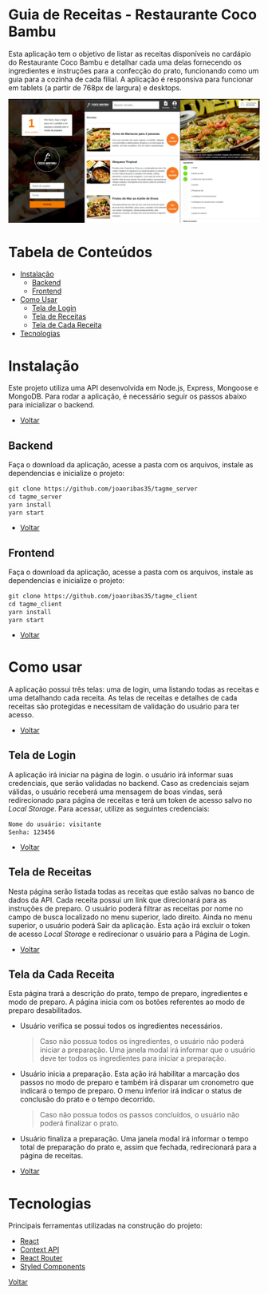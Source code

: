 # Guia de Receitas - Restaurante Coco Bambu

Esta aplicação tem o objetivo de listar as receitas disponíveis no cardápio do Restaurante Coco Bambu e detalhar cada uma delas fornecendo os ingredientes e instruções para a confecção do prato, funcionando como um guia para a cozinha de cada filial. A aplicação é responsiva para funcionar em tablets (a partir de 768px de largura) e desktops.

![Login](https://github.com/joaoribas35/tagme_client/blob/master/src/assets/img/readme.jpg?style=centerme)

# Tabela de Conteúdos

- [Instalação](#instalação)
  - [Backend](#backend)
  - [Frontend](#frontend)
- [Como Usar](#como-usar)
  - [Tela de Login](#tela-de-login)
  - [Tela de Receitas](#tela-de-receitas)
  - [Tela de Cada Receita](#tela-de-cada-receita)
- [Tecnologias](#tecnologias)

# Instalação

Este projeto utiliza uma API desenvolvida em Node.js, Express, Mongoose e MongoDB. Para rodar a aplicação, é necessário seguir os passos abaixo para inicializar o backend.

- [Voltar](#tabela-de-conteúdos)

## Backend

Faça o download da aplicação, acesse a pasta com os arquivos, instale as dependencias e inicialize o projeto:

```
git clone https://github.com/joaoribas35/tagme_server
cd tagme_server
yarn install
yarn start
```

- [Voltar](#tabela-de-conteúdos)

## Frontend

Faça o download da aplicação, acesse a pasta com os arquivos, instale as dependencias e inicialize o projeto:

```
git clone https://github.com/joaoribas35/tagme_client
cd tagme_client
yarn install
yarn start
```

- [Voltar](#tabela-de-conteúdos)

# Como usar

A aplicação possui três telas: uma de login, uma listando todas as receitas e uma detalhando cada receita. As telas de receitas e detalhes de cada receitas são protegidas e necessitam de validação do usuário para ter acesso.

- [Voltar](#tabela-de-conteúdos)

## Tela de Login

A aplicação irá iniciar na página de login. o usuário irá informar suas credenciais, que serão validadas no backend. Caso as credenciais sejam válidas, o usuário receberá uma mensagem de boas vindas, será redirecionado para página de receitas e terá um token de acesso salvo no _Local Storage_. Para acessar, utilize as seguintes credenciais:

```
Nome do usuário: visitante
Senha: 123456
```

- [Voltar](#tabela-de-conteúdos)

## Tela de Receitas

Nesta página serão listada todas as receitas que estão salvas no banco de dados da API. Cada receita possui um link que direcionará para as instruções de preparo. O usuário poderá filtrar as receitas por nome no campo de busca localizado no menu superior, lado direito. Ainda no menu superior, o usuário poderá Sair da aplicação. Esta ação irá excluir o token de acesso _Local Storage_ e redirecionar o usuário para a Página de Login.

- [Voltar](#tabela-de-conteúdos)

## Tela da Cada Receita

Esta página trará a descrição do prato, tempo de preparo, ingredientes e modo de preparo. A página inicia com os botões referentes ao modo de preparo desabilitados.

- Usuário verifica se possui todos os ingredientes necessários.

  > Caso não possua todos os ingredientes, o usuário não poderá iniciar a preparação. Uma janela modal irá informar que o usuário deve ter todos os ingredientes para iniciar a preparação.

- Usuário inicia a preparação. Esta ação irá habilitar a marcação dos passos no modo de preparo e também irá disparar um cronometro que indicará o tempo de preparo. O menu inferior irá indicar o status de conclusão do prato e o tempo decorrido.
  > Caso não possua todos os passos concluídos, o usuário não poderá finalizar o prato.
- Usuário finaliza a preparação. Uma janela modal irá informar o tempo total de preparação do prato e, assim que fechada, redirecionará para a página de receitas.
- [Voltar](#tabela-de-conteúdos)

# Tecnologias

Principais ferramentas utilizadas na construção do projeto:

- [React](https://pt-br.reactjs.org/)
- [Context API](https://pt-br.reactjs.org/docs/context.html)
- [React Router](https://reactrouter.com/)
- [Styled Components](https://styled-components.com/)

[Voltar](#tabela-de-conteúdos)
